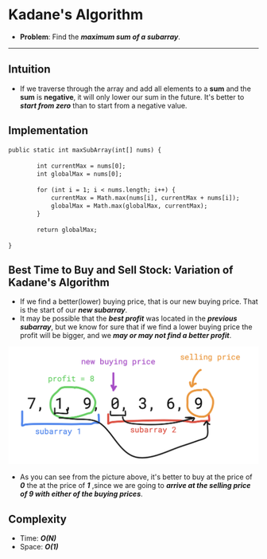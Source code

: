 # Kadane's Algorithm

- **Problem**: Find the ***maximum sum of a subarray***.

---

## Intuition

- If we traverse through the array and add all elements to a **sum** and the **sum** is **negative**, it will only lower our sum in the future. It's better to ***start from zero*** than to start from a negative value.

## Implementation

    public static int maxSubArray(int[] nums) {

            int currentMax = nums[0];
            int globalMax = nums[0];
    
            for (int i = 1; i < nums.length; i++) {
                currentMax = Math.max(nums[i], currentMax + nums[i]);
                globalMax = Math.max(globalMax, currentMax);
            }
    
            return globalMax;

    }

## Best Time to Buy and Sell Stock: Variation of Kadane's Algorithm

- If we find a better(lower) buying price, that is our new buying price. That is the start of our ***new subarray***.
- It may be possible that the ***best profit*** was located in the ***previous subarray***, but we know for sure that if we find a lower buying price the profit will be bigger, and we ***may or may not find a better profit***.
  
![RemoveDuplicates](images/kadane.png)

- As you can see from the picture above, it's better to buy at the price of ***0*** the at the price of ***1*** ,since we are going to ***arrive at the selling price of 9 with either of the buying prices***.

## Complexity
- Time: ***O(N)***
- Space: ***O(1)***